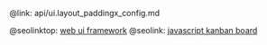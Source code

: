 @link: api/ui.layout_paddingx_config.md

@seolinktop: [web ui framework](https://webix.com)
@seolink: [javascript kanban board](https://webix.com/kanban/)